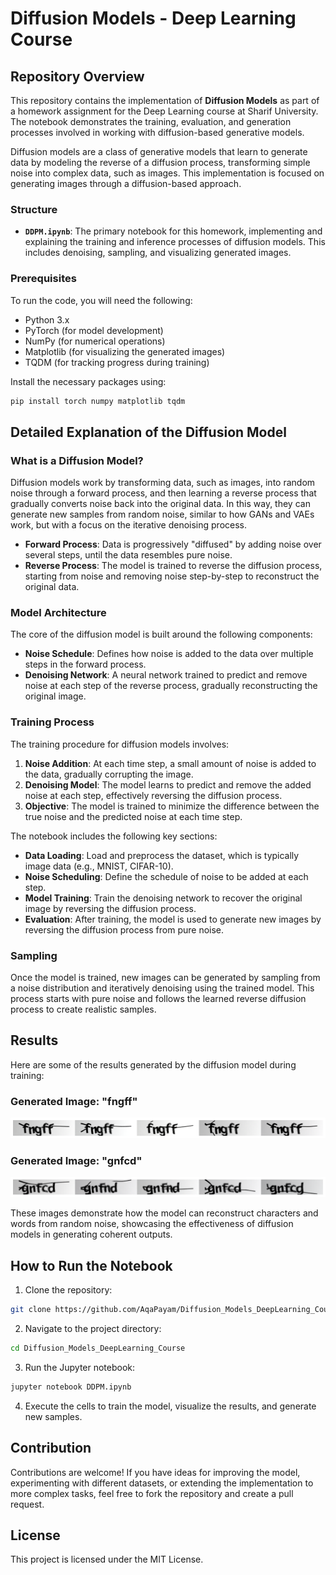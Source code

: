 
# Diffusion Models - Deep Learning Course

## Repository Overview
This repository contains the implementation of **Diffusion Models** as part of a homework assignment for the Deep Learning course at Sharif University. The notebook demonstrates the training, evaluation, and generation processes involved in working with diffusion-based generative models.

Diffusion models are a class of generative models that learn to generate data by modeling the reverse of a diffusion process, transforming simple noise into complex data, such as images. This implementation is focused on generating images through a diffusion-based approach.

### Structure
- **`DDPM.ipynb`**: The primary notebook for this homework, implementing and explaining the training and inference processes of diffusion models. This includes denoising, sampling, and visualizing generated images.

### Prerequisites
To run the code, you will need the following:
- Python 3.x
- PyTorch (for model development)
- NumPy (for numerical operations)
- Matplotlib (for visualizing the generated images)
- TQDM (for tracking progress during training)

Install the necessary packages using:
```bash
pip install torch numpy matplotlib tqdm
```

## Detailed Explanation of the Diffusion Model

### What is a Diffusion Model?
Diffusion models work by transforming data, such as images, into random noise through a forward process, and then learning a reverse process that gradually converts noise back into the original data. In this way, they can generate new samples from random noise, similar to how GANs and VAEs work, but with a focus on the iterative denoising process.

- **Forward Process**: Data is progressively "diffused" by adding noise over several steps, until the data resembles pure noise.
- **Reverse Process**: The model is trained to reverse the diffusion process, starting from noise and removing noise step-by-step to reconstruct the original data.

### Model Architecture
The core of the diffusion model is built around the following components:
- **Noise Schedule**: Defines how noise is added to the data over multiple steps in the forward process.
- **Denoising Network**: A neural network trained to predict and remove noise at each step of the reverse process, gradually reconstructing the original image.

### Training Process
The training procedure for diffusion models involves:
1. **Noise Addition**: At each time step, a small amount of noise is added to the data, gradually corrupting the image.
2. **Denoising Model**: The model learns to predict and remove the added noise at each step, effectively reversing the diffusion process.
3. **Objective**: The model is trained to minimize the difference between the true noise and the predicted noise at each time step.

The notebook includes the following key sections:
- **Data Loading**: Load and preprocess the dataset, which is typically image data (e.g., MNIST, CIFAR-10).
- **Noise Scheduling**: Define the schedule of noise to be added at each step.
- **Model Training**: Train the denoising network to recover the original image by reversing the diffusion process.
- **Evaluation**: After training, the model is used to generate new images by reversing the diffusion process from pure noise.

### Sampling
Once the model is trained, new images can be generated by sampling from a noise distribution and iteratively denoising using the trained model. This process starts with pure noise and follows the learned reverse diffusion process to create realistic samples.

## Results
Here are some of the results generated by the diffusion model during training:

### Generated Image: "fngff"
![fngff_result](fngff_result.png)

### Generated Image: "gnfcd"
![gnfcd_result](gnfcd_result.png)

These images demonstrate how the model can reconstruct characters and words from random noise, showcasing the effectiveness of diffusion models in generating coherent outputs.

## How to Run the Notebook
1. Clone the repository:
```bash
git clone https://github.com/AqaPayam/Diffusion_Models_DeepLearning_Course.git
```

2. Navigate to the project directory:
```bash
cd Diffusion_Models_DeepLearning_Course
```

3. Run the Jupyter notebook:
```bash
jupyter notebook DDPM.ipynb
```

4. Execute the cells to train the model, visualize the results, and generate new samples.

## Contribution
Contributions are welcome! If you have ideas for improving the model, experimenting with different datasets, or extending the implementation to more complex tasks, feel free to fork the repository and create a pull request.

## License
This project is licensed under the MIT License.
